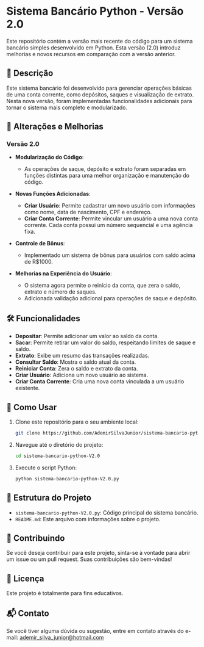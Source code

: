 # Sistema Bancário Python - Versão 2.0

Este repositório contém a versão mais recente do código para um sistema bancário simples desenvolvido em Python. Esta versão (2.0) introduz melhorias e novos recursos em comparação com a versão anterior.

## 📜 Descrição

Este sistema bancário foi desenvolvido para gerenciar operações básicas de uma conta corrente, como depósitos, saques e visualização de extrato. Nesta nova versão, foram implementadas funcionalidades adicionais para tornar o sistema mais completo e modularizado.

## 🚀 Alterações e Melhorias

### Versão 2.0

- **Modularização do Código**: 
  - As operações de saque, depósito e extrato foram separadas em funções distintas para uma melhor organização e manutenção do código.

- **Novas Funções Adicionadas**:
  - **Criar Usuário**: Permite cadastrar um novo usuário com informações como nome, data de nascimento, CPF e endereço.
  - **Criar Conta Corrente**: Permite vincular um usuário a uma nova conta corrente. Cada conta possui um número sequencial e uma agência fixa.

- **Controle de Bônus**: 
  - Implementado um sistema de bônus para usuários com saldo acima de R$1000.

- **Melhorias na Experiência do Usuário**:
  - O sistema agora permite o reinício da conta, que zera o saldo, extrato e número de saques.
  - Adicionada validação adicional para operações de saque e depósito.

## 🛠️ Funcionalidades

- **Depositar**: Permite adicionar um valor ao saldo da conta.
- **Sacar**: Permite retirar um valor do saldo, respeitando limites de saque e saldo.
- **Extrato**: Exibe um resumo das transações realizadas.
- **Consultar Saldo**: Mostra o saldo atual da conta.
- **Reiniciar Conta**: Zera o saldo e extrato da conta.
- **Criar Usuário**: Adiciona um novo usuário ao sistema.
- **Criar Conta Corrente**: Cria uma nova conta vinculada a um usuário existente.

## 🔧 Como Usar

1. Clone este repositório para o seu ambiente local:
   ```bash
   git clone https://github.com/AdemirSilvaJunior/sistema-bancario-python-V2.0.git

2. Navegue até o diretório do projeto:
   ```bash
   cd sistema-bancario-python-V2.0

3. Execute o script Python:
   ```bash
   python sistema-bancario-python-V2.0.py

## 📂 Estrutura do Projeto

- `sistema-bancario-python-V2.0.py`: Código principal do sistema bancário.
- `README.md`: Este arquivo com informações sobre o projeto.

## 👥 Contribuindo

Se você deseja contribuir para este projeto, sinta-se à vontade para abrir um issue ou um pull request. Suas contribuições são bem-vindas!

## 📝 Licença

Este projeto é totalmente para fins educativos.

## 📬 Contato

Se você tiver alguma dúvida ou sugestão, entre em contato através do e-mail: ademir_silva_junior@hotmail.com
